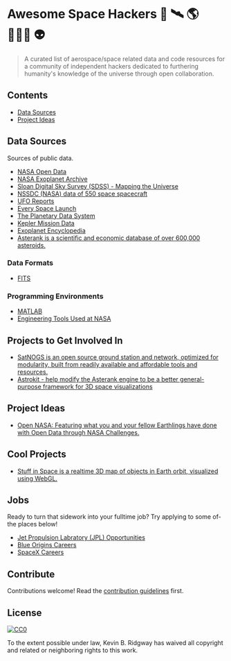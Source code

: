 # Awesome Space Hackers 🚀 🛰 🌎 👩🏽‍🚀 👽

> A curated list of aerospace/space related data and code resources for a community of independent hackers dedicated to furthering humanity's knowledge of the universe through open collaboration.


## Contents

- [Data Sources](#datasources)
- [Project Ideas](#projectideas)

## Data Sources

Sources of public data.

- [NASA Open Data](https://open.nasa.gov/open-data/)
- [NASA Exoplanet Archive](http://exoplanetarchive.ipac.caltech.edu/)
- [Sloan Digital Sky Survey (SDSS) - Mapping the Universe](http://www.sdss.org/)
- [NSSDC (NASA) data of 550 space spacecraft](http://nssdc.gsfc.nasa.gov/nssdc/obtaining_data.html)
- [UFO Reports](http://www.nuforc.org/webreports.html)
- [Every Space Launch](http://planet4589.org/space/log/launchlog.txt)
- [The Planetary Data System](https://pds.jpl.nasa.gov/)
- [Kepler Mission Data](https://archive.stsci.edu/kepler/published_planets/search.php)
- [Exoplanet Encyclopedia](http://exoplanet.eu/)
- [Asterank is a scientific and economic database of over 600,000 asteroids.](http://www.asterank.com/)

### Data Formats

- [FITS](https://idlastro.gsfc.nasa.gov/fitsio.html)

### Programming Environments

- [MATLAB](https://www.mathworks.com/products/matlab.html)
- [Engineering Tools Used at NASA](https://www.nasa.gov/centers/johnson/engineering/tools/index.html)

## Projects to Get Involved In

- [SatNOGS is an open source ground station and network, optimized for modularity, built from readily available and affordable tools and resources.](https://satnogs.org/)
- [Astrokit - help modify the Asterank engine to be a better general-purpose framework for 3D space visualizations](https://github.com/typpo/astrokit)

## Project Ideas

- [Open NASA: Featuring what you and your fellow Earthlings have done with Open Data through NASA Challenges.](https://open.nasa.gov/innovation-space/)

## Cool Projects

- [Stuff in Space is a realtime 3D map of objects in Earth orbit, visualized using WebGL.](http://stuffin.space/)

## Jobs

Ready to turn that sidework into your fulltime job? Try applying to some of-  the places below!

- [Jet Propulsion Labratory (JPL) Opportunities](https://www.jpl.nasa.gov/opportunities/)
- [Blue Origins Careers](https://www.blueorigin.com/careers)
- [SpaceX Careers](http://www.spacex.com/careers)

## Contribute

Contributions welcome! Read the [contribution guidelines](contributing.md) first.


## License

[![CC0](http://mirrors.creativecommons.org/presskit/buttons/88x31/svg/cc-zero.svg)](http://creativecommons.org/publicdomain/zero/1.0)

To the extent possible under law, Kevin B. Ridgway has waived all copyright and
related or neighboring rights to this work.
